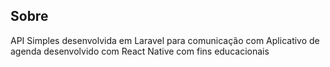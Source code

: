 
## Sobre 

API Simples desenvolvida em Laravel para comunicação com Aplicativo de agenda desenvolvido com React Native com fins educacionais
